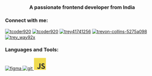 <h3 align="center">A passionate frontend developer from India</h3>

<h3 align="left">Connect with me:</h3>
<p align="left">
<a href="https://codepen.io/tcoder920" target="blank"><img align="center" src="https://cdn.jsdelivr.net/npm/simple-icons@3.0.1/icons/codepen.svg" alt="tcoder920" height="30" width="40" /></a>
<a href="https://dev.to/tcoder920" target="blank"><img align="center" src="https://cdn.jsdelivr.net/npm/simple-icons@3.0.1/icons/dev-dot-to.svg" alt="tcoder920" height="30" width="40" /></a>
<a href="https://twitter.com/trey41741256" target="blank"><img align="center" src="https://cdn.jsdelivr.net/npm/simple-icons@3.0.1/icons/twitter.svg" alt="trey41741256" height="30" width="40" /></a>
<a href="https://linkedin.com/in/trevon-collins-5275a098" target="blank"><img align="center" src="https://cdn.jsdelivr.net/npm/simple-icons@3.0.1/icons/linkedin.svg" alt="trevon-collins-5275a098" height="30" width="40" /></a>
<a href="https://instagram.com/trey_way92x" target="blank"><img align="center" src="https://cdn.jsdelivr.net/npm/simple-icons@3.0.1/icons/instagram.svg" alt="trey_way92x" height="30" width="40" /></a>
</p>

<h3 align="left">Languages and Tools:</h3>
<p align="left"> <a href="https://www.figma.com/" target="_blank"> <img src="https://www.vectorlogo.zone/logos/figma/figma-icon.svg" alt="figma" width="40" height="40"/> </a> <a href="https://git-scm.com/" target="_blank"> <img src="https://www.vectorlogo.zone/logos/git-scm/git-scm-icon.svg" alt="git" width="40" height="40"/> </a> <a href="https://developer.mozilla.org/en-US/docs/Web/JavaScript" target="_blank"> <img src="https://raw.githubusercontent.com/devicons/devicon/master/icons/javascript/javascript-original.svg" alt="javascript" width="40" height="40"/> </a> </p>

